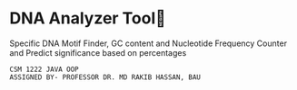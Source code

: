 # DNA Analyzer Tool🧬
Specific DNA Motif Finder, GC content and Nucleotide Frequency Counter and Predict significance based on percentages

```
CSM 1222 JAVA OOP
ASSIGNED BY- PROFESSOR DR. MD RAKIB HASSAN, BAU
 ```

